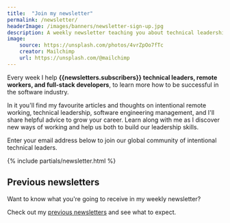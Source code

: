 ```yaml
---
title:  "Join my newsletter"
permalink: /newsletter/
headerImage: /images/banners/newsletter-sign-up.jpg
description: A weekly newsletter teaching you about technical leadership, intentional remote working, and growing your leadership career.
image:
    source: https://unsplash.com/photos/4vrZpOo7fTc
    creator: Mailchimp
    url: https://unsplash.com/@mailchimp
---
```


Every week I help **{{newsletters.subscribers}} technical leaders, remote workers, and full-stack developers**, to learn more how to be successful in the software industry.

In it you'll find my favourite articles and thoughts on intentional remote working, technical leadership, software engineering management, and I'll share helpful advice to grow your career. Learn along with me as I discover new ways of working and help us both to build our leadership skills.

Enter your email address below to join our global community of intentional technical leaders.

{% include partials/newsletter.html %}

## Previous newsletters

Want to know what you're going to receive in my weekly newsletter?

Check out my [previous newsletters](/newsletter/archive/) and see what to expect.
